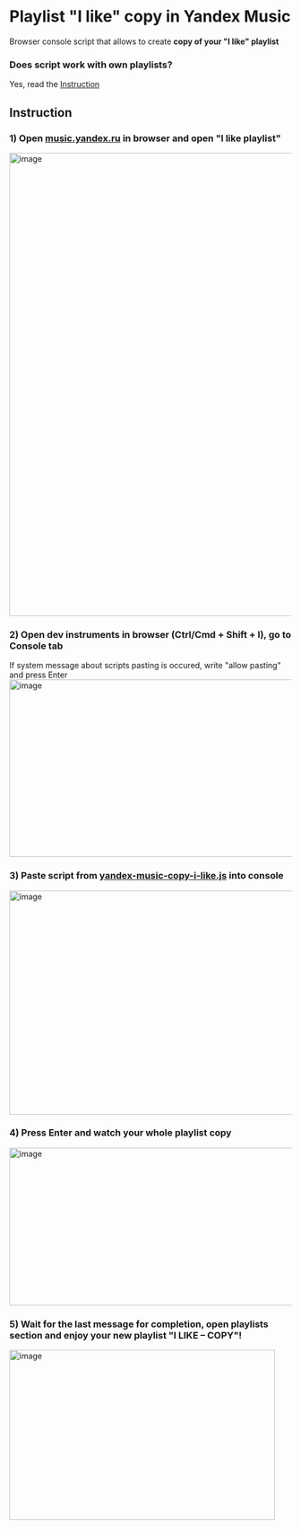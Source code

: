 # Playlist "I like" copy in Yandex Music

Browser console script that allows to create **copy of your "I like" playlist**

### Does script work with own playlists?
Yes, read the [Instruction](./copy-en.md)

## Instruction

### 1)  Open [music.yandex.ru](https://music.yandex.ru) in browser and open "I like playlist"
<img width="1787" height="825" alt="image" src="https://github.com/user-attachments/assets/f495ea36-70b8-4d35-a54a-67d341d92d14" />

### 2) Open dev instruments in browser (Ctrl/Cmd + Shift + I), go to Console tab
If system message about scripts pasting is occured, write "allow pasting" and press Enter
<img width="1275" height="316" alt="image" src="https://github.com/user-attachments/assets/8422b424-6c20-4faa-a9a0-90dba4616fb7" />

### 3) Paste script from [yandex-music-copy-i-like.js](./yandex-music-copy-i-like.js) into console
<img width="1025" height="399" alt="image" src="https://github.com/user-attachments/assets/145e3b87-e4e9-4260-aae9-3a97bfca0494" />

### 4) Press Enter and watch your whole playlist copy
<img width="1017" height="281" alt="image" src="https://github.com/user-attachments/assets/dce523de-37f0-46ca-80fb-3acdc067909b" />

### 5) Wait for the last message for completion, open playlists section and enjoy your new playlist "I LIKE – COPY"!
<img width="474" height="303" alt="image" src="https://github.com/user-attachments/assets/549b0a1a-fb7e-45cd-8079-b81e950c4c30" />
